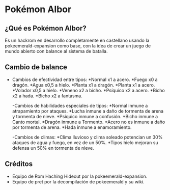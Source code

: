 # Pokémon Albor

## ¿Qué es Pokémon Albor?

Es un hackrom en desarrollo completamente en castellano usando la pokeemerald-expansion como base, con la idea de crear un juego de mundo abierto con balance al sistema de batalla.

## Cambio de balance
- Cambios de efectividad entre tipos:
  *Normal x1 a acero.
  *Fuego x0 a dragón.
  *Agua x0,5 a hielo.
  *Planta x1 a dragón.
  *Planta x1 a acero.
  *Volador x0,5 a hielo.
  *Veneno x2 a bicho.
  *Psíquico x2 a acero.
  *Bicho x2 a hada.
  *Bicho x2 a fantasma.

  -Cambios de habilidades especiales de tipos:
  *Normal inmune a atrapamiento por ataques.
  *Lucha inmune a daño de tormenta de arena y tormenta de nieve.
  *Psíquico inmune a confusión.
  *Bicho inmune a Canto mortal.
  *Dragón inmune a Tormento.
  *Acero no es inmune a daño por tormenta de arena.
  *Hada inmune a enamoramiento.

  -Cambios de climas:
  *Clima lluvioso y clima soleado potencian un 30% ataques de agua y fuego, en vez de un 50%.
  *Tipos hielo mejoran su defensa un 50% en tormenta de nieve.

## Créditos

- Equipo de Rom Haching Hideout por la pokeemerald-expansion.
- Equipo de pret por la decompilación de pokeemerald y su wiki.


